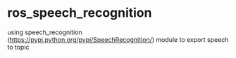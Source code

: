 # ros_speech_recognition
using speech_recognition (https://pypi.python.org/pypi/SpeechRecognition/) module to export speech to topic
